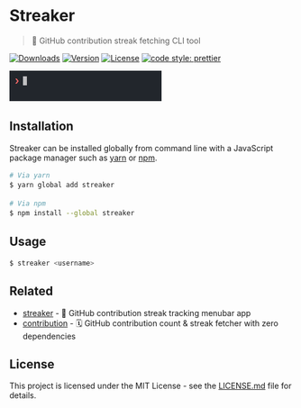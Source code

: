 # Streaker

> 🐙 GitHub contribution streak fetching CLI tool

[![Downloads](https://img.shields.io/npm/dt/streaker.svg)](https://npmjs.com/package/streaker) [![Version](https://img.shields.io/npm/v/streaker.svg)](https://npmjs.com/package/streaker) [![License](https://img.shields.io/badge/license-MIT-blue.svg)](https://raw.githubusercontent.com/jamiestraw/streaker/master/LICENSE.md) [![code style: prettier](https://img.shields.io/badge/code_style-prettier-ff69b4.svg)](https://github.com/prettier/prettier)

<img src="streaker.gif" width=270>

## Installation

Streaker can be installed globally from command line with a JavaScript package manager such as [yarn](https://github.com/yarnpkg/yarn) or [npm](https://github.com/npm/npm).

```sh
# Via yarn
$ yarn global add streaker

# Via npm
$ npm install --global streaker
```

## Usage

```sh
$ streaker <username>
```

## Related

* [streaker](https://github.com/jamiestraw/streaker) - 🐙 GitHub contribution streak tracking menubar app
* [contribution](https://github.com/jamiestraw/contribution) - 🗓 GitHub contribution count & streak fetcher with zero dependencies

## License

This project is licensed under the MIT License - see the [LICENSE.md](LICENSE.md) file for details.
